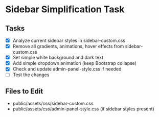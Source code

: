 # Sidebar Simplification Task

## Tasks
- [x] Analyze current sidebar styles in sidebar-custom.css
- [x] Remove all gradients, animations, hover effects from sidebar-custom.css
- [x] Set simple white background and dark text
- [x] Add simple dropdown animation (keep Bootstrap collapse)
- [x] Check and update admin-panel-style.css if needed
- [ ] Test the changes

## Files to Edit
- public/assets/css/sidebar-custom.css
- public/assets/css/admin-panel-style.css (if sidebar styles present)
